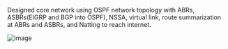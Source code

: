 Designed core network using OSPF network topology with ABRs, ASBRs(EIGRP and BGP into OSPF), NSSA, virtual link, route summarization at ABRs and ASBRs, and Natting to reach internet. 

![image](https://github.com/Dhananetwork/Networking_Projects/assets/159283500/241d078d-89a6-4890-9b08-61a27b21c3ca)


